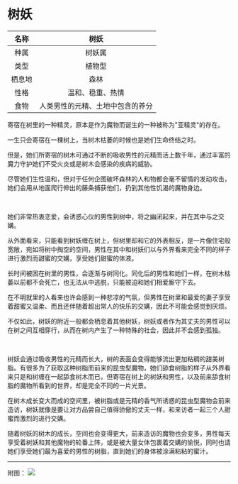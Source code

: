 # 树妖

|名称|树妖|
|:-:|:-:|
|种属|树妖属|
|类型|植物型|
|栖息地|森林|
|性格|温和、稳重、热情|
|食物|人类男性的元精、土地中包含的养分|

寄宿在树里的一种精灵，原本是作为魔物而诞生的一种被称为"亚精灵"的存在。

一生只会寄宿在一棵树上，当树木枯萎的时候也是她们生命终结之时。

但是，她们所寄宿的树木可通过不断的吸收男性的元精而活上数千年，通过丰富的魔力守护她们不受火炎或是树木会感染的疾病的威胁。

尽管她们生性温和，但对于任何企图破坏森林的人和物都会毫不留情的发动攻击，她们会用从地面爬行伸出的藤条捕获他们，扔到其他性饥渴的魔物身边。

<br>

她们非常热衷恋爱，会诱惑心仪的男性到树中，将之幽闭起来，并在其中与之交媾。

从外面看来，只能看到树妖缠在树上，但树里却和它的外表相反，是一片像住宅般宽敞，宛如将树中掏空的空间，男性在其中和树妖们以与外界看来完全不同的样子进行激烈而甜蜜的交媾，享受她们甜蜜的体液。

长时间被困在树里的男性，会逐渐与树同化。同化后的男性和她们一样，在树木枯萎以前都不会死亡，也无法从中逃脱，只能被迫和她们相爱厮守下去。

在不明就里的人看来也许会感到一种悲凉的气氛，但男性在树里和最爱的妻子享受着甜蜜又温柔、而且还伴随着超出常人的快乐的交媾，因此不可能会感觉到厌烦。

不仅如此，树妖的附近一般都会栖息着其他树妖，树妖或者作为其丈夫的男性可以在树之间互相穿行，从而在树内产生了一种特殊的社会，因此并不会感到孤独。

<br>

树妖会通过吸收男性的元精而长大，树的表面会变得能够流出更加粘稠的甜美树脂。有很多为了获取这种树脂而前来的昆虫型魔物，她们舔食树脂的样子从外界看来只是和树缠在一起舔食树木而已，但寄宿在树上的树妖和男性，以及前来舔食树脂的魔物所看到的世界，却是完全不同的一片光景。

在树木成长变大而成的空间里，被树脂或是元精的香气所诱惑的昆虫型魔物会前来造访，树妖就像是要让对方品尝自己值得骄傲的丈夫一样，和来访者一起三个人甜蜜而激烈的进行交媾。

随着树妖的树木的成长，空间也会变得更大，前来造访的魔物也会变多，男性每天享受着树妖和其他魔物的轮番上阵，或是被大量女体包裹着交媾的愉悦，同时也请她们享受她们最为喜爱的男性的树脂，直到她们的身体被涂满粘粘的蜜汁。

------------------------------------------------------------------------

附图： ![](img/魔物娘图鉴I/40-41树妖.jpg)
